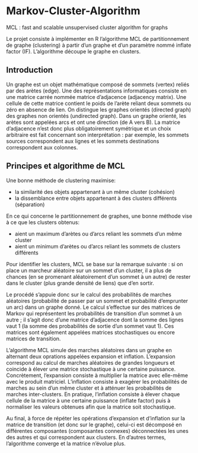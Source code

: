 # Markov-Cluster-Algorithm
MCL : fast and scalable unsupervised cluster algorithm for graphs

Le projet consiste à implémenter en R l’algorithme MCL de partitionnement de graphe (clustering) à partir d’un graphe et d’un paramètre nommé inflate factor (IF). L’algorithme découpe le graphe en clusters.

## Introduction

Un graphe est un objet mathématique composé de sommets (vertex) reliés par des arètes (edge). Une des représentations informatiques consiste en une matrice carrée nommée matrice d’adjacence (adjacency matrix). Une cellule de cette matrice contient le poids de l’arète reliant deux sommets ou zéro en absence de lien.
On distingue les graphes orientés (directed graph) des graphes non orientés (undirected graph). Dans un graphe orienté, les arètes sont appelées arcs et ont une direction (de A vers B). La matrice d’adjacence n’est donc plus obligatoirement symétrique et un choix arbitraire est fait concernant son interprétation : par exemple, les sommets sources correspondent aux lignes et les sommets destinations correspondent aux colonnes.

## Principes et algorithme de MCL

Une bonne méthode de clustering maximise:
- la similarité des objets appartenant à un même cluster (cohésion)
- la dissemblance entre objets appartenant à des clusters différents (séparation)

En ce qui concerne le partitionnement de graphes, une bonne méthode vise à ce que les clusters obtenus:
- aient un maximum d’arètes ou d’arcs reliant les sommets d’un même cluster
- aient un minimum d’arètes ou d’arcs reliant les sommets de clusters différents

Pour identifier les clusters, MCL se base sur la remarque suivante : si on place un marcheur aléatoire sur un sommet d’un cluster, il a plus de chances (en se promenant aléatoirement d’un sommet à un autre) de rester dans le cluster (plus grande densité de liens) que d’en sortir.

Le procédé s’appuie donc sur le calcul des probabilités de marches aléatoires (probabilité de passer par un sommet et probabilité d’emprunter un arc) dans un graphe donné. Le calcul s’effectue sur des matrices de Markov qui représentent les probabilités de transition d’un sommet à un autre ; il s’agit donc d’une matrice d’adjacence dont la somme des lignes vaut 1 (la somme des probabilités de sortie d’un sommet vaut 1). Ces matrices sont également appelées matrices stochastiques ou encore matrices de transition.

L’algorithme MCL simule des marches aléatoires dans un graphe en alternant deux oprations appelées expansion et inflation. L’expansion correspond au calcul de marches aléatoires de grandes longueurs et coincide à élever une matrice stochastique à une certaine puissance. Concrètement, l’expansion consiste à multiplier la matrice avec elle-même avec le produit matriciel. L’inflation consiste à exagérer les probabilités de marches au sein d’un même cluster et à atténuer les probabilités de marches inter-clusters. En pratique, l’inflation consiste à élever chaque cellule de la matrice à une certaine puissance (inflate factor) puis à normaliser les valeurs obtenues afin que la matrice soit stochastique.

Au final, à force de répéter les opérations d’expansion et d’inflation sur la matrice de transition (et donc sur le graphe), celui-ci est décomposé en différentes composantes (composantes connexes) déconnectées les unes des autres et qui correspondent aux clusters. En d’autres termes, l’algorithme converge et la matrice n’évolue plus.
